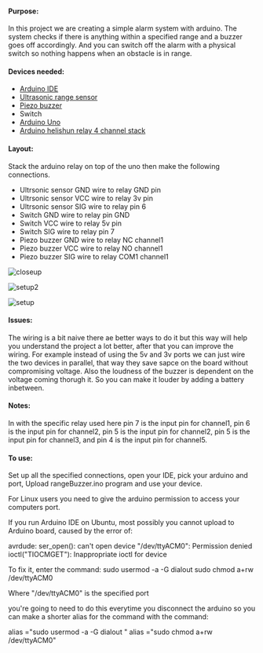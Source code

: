 #### Purpose: 
In this project we are creating a simple alarm system with arduino. The system checks if there is anything within a specified range and a buzzer goes off accordingly. And you can switch off the alarm with a physical switch so nothing happens when an obstacle is in range.

#### Devices needed:
- [Arduino IDE](https://www.arduino.cc/en/Main/Software)
- [Ultrasonic range sensor](http://wiki.seeedstudio.com/Grove-Ultrasonic_Ranger/)
- [Piezo buzzer](http://wiki.seeedstudio.com/Grove-Buzzer/)
- Switch
- [Arduino Uno](https://store.arduino.cc/usa/arduino-uno-rev3)
- [Arduino helishun relay 4 channel stack](https://www.seeedstudio.com/Relay-Shield-v3.0-p-2440.html)

#### Layout:
Stack the arduino relay on top of the uno then make the following connections.
- Ultrsonic sensor GND wire to relay GND pin
- Ultrsonic sensor VCC wire to relay 3v pin
- Ultrsonic sensor SIG wire to relay pin 6
- Switch GND wire to relay pin GND
- Switch VCC wire to relay 5v pin
- Switch SIG wire to relay pin 7
- Piezo buzzer GND wire to relay NC channel1 
- Piezo buzzer VCC wire to relay NO channel1 
- Piezo buzzer SIG wire to relay COM1 channel1 

![closeup](https://user-images.githubusercontent.com/15314851/44922321-2023c880-ad13-11e8-800b-4193045a8187.JPG)

![setup2](https://user-images.githubusercontent.com/15314851/44922334-29ad3080-ad13-11e8-9dc1-71d02e930097.JPG)

![setup](https://user-images.githubusercontent.com/15314851/44922441-6711be00-ad13-11e8-865d-aab604a6a9c4.JPG)

#### Issues:
The wiring is a bit naive there ae better ways to do it but this way will help you understand the project a lot better, after that you can improve the wiring. For example instead of using the 5v and 3v ports we can just wire the two devices in parallel, that way they save sapce on the board without compromising voltage.
Also the loudness of the buzzer is dependent on the voltage coming thorugh it. So you can make it louder by adding a battery inbetween.

#### Notes:
In with the specific relay used here pin 7 is the input pin for channel1, pin 6 is the input pin for channel2, pin 5 is the input pin for channel2, pin 5 is the input pin for channel3, and pin 4 is the input pin for channel5.

#### To use:
Set up all the specified connections, open your IDE, pick your arduino and port, Upload rangeBuzzer.ino program and use your device.

For Linux users you need to give the arduino permission to access your computers port.

If you run Arduino IDE on Ubuntu, most possibly you cannot upload to Arduino board, caused by the error of:

avrdude: ser_open(): can't open device "/dev/ttyACM0": Permission denied
ioctl("TIOCMGET"): Inappropriate ioctl for device

To fix it, enter the command:
sudo usermod -a -G dialout <username>
sudo chmod a+rw /dev/ttyACM0

Where "/dev/ttyACM0" is the specified port

you're going to need to do this everytime you disconnect the arduino so you can make a shorter alias for the command with the command:

alias <new-command-name>="sudo usermod -a -G dialout <username>"
alias <new-command-name>="sudo chmod a+rw /dev/ttyACM0"



